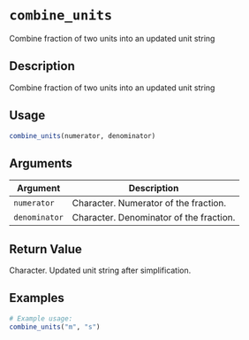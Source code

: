 # `combine_units`

Combine fraction of two units into an updated unit string

## Description

Combine fraction of two units into an updated unit string


## Usage

```r
combine_units(numerator, denominator)
```

## Arguments

Argument      |Description
------------- |----------------
`numerator` | Character. Numerator of the fraction.
`denominator` | Character. Denominator of the fraction.

## Return Value

Character. Updated unit string after simplification.


## Examples

```r
# Example usage:
combine_units("m", "s")
```

